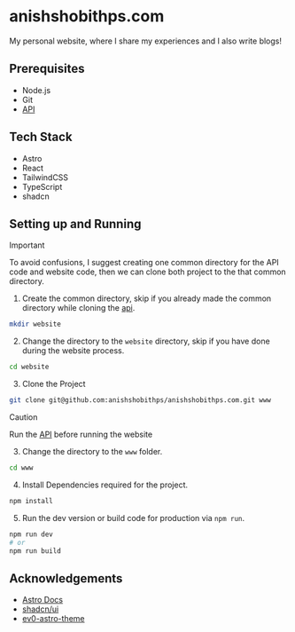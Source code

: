 # anishshobithps.com
My personal website, where I share my experiences and I also write blogs!

## Prerequisites
- Node.js
- Git
- [API](https://github.com/anishshobithps/api.anishshobithps.com)

## Tech Stack
- Astro
- React
- TailwindCSS
- TypeScript
- shadcn

## Setting up and Running
> [!IMPORTANT]
> To avoid confusions, I suggest creating one common directory for the API code and website code, then we can clone both project to the that common directory.

1. Create the common directory, skip if you already made the common directory while cloning the [api](https://github.com/anishshobithps/api.anishshobithps.com).
```sh
mkdir website
```

2. Change the directory to the `website` directory, skip if you have done during the website process.
```sh
cd website
```

3. Clone the Project
```sh
git clone git@github.com:anishshobithps/anishshobithps.com.git www
```
> [!CAUTION]
> Run the [API](https://github.com/anishshobithps/api.anishshobithps.com) before running the website

3. Change the directory to the `www` folder.
```sh
cd www
```

4. Install Dependencies required for the project.
```sh
npm install
```

5. Run the dev version or build code for production via `npm run`.
```sh
npm run dev
# or
npm run build
```

## Acknowledgements
- [Astro Docs](https://docs.astro.build/en/getting-started/)
- [shadcn/ui](https://ui.shadcn.com/docs)
- [ev0-astro-theme](https://github.com/gndx/ev0-astro-theme)